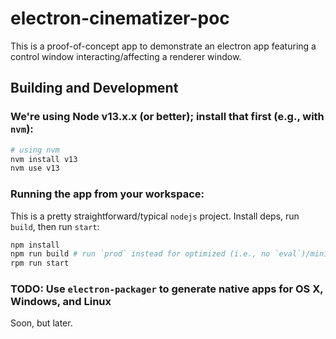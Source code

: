 # electron-cinematizer-poc

This is a proof-of-concept app to demonstrate an electron app featuring a control window interacting/affecting a renderer window.

## Building and Development


### We're using Node v13.x.x (or better); install that first (e.g., with `nvm`):

```bash
# using nvm
nvm install v13
nvm use v13
```

### Running the app from your workspace:

This is a pretty straightforward/typical `nodejs` project. Install deps, run `build`, then run `start`:

```bash
npm install
npm run build # run `prod` instead for optimized (i.e., no `eval`)/minified code
rpm run start
```

### TODO: Use `electron-packager` to generate native apps for OS X, Windows, and Linux

Soon, but later.
